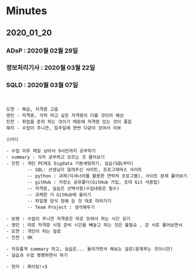 # Minutes

## 2020_01_20

### ADsP        :   2020월 02월 29일

### 정보처리기사 :   2020월 03월 22일 

### SQLD        :   2020월 03월 07일     

```


도연 - 복습, 자격증 고웁
영민 - 자격증, 각자 따고 싶은 자격증이 다를 것이라 예상
진천 - 취업을 준히 하는 것이기 때문에 자격증 있는 것이 좋음
해지 - 수업이 주니깐, 일주일에 한번 다같이 모여서 리뷰

스터디

- 수업 이후 매일 남아서 9시반까지 공부하기
- summary : 각자 공부하고 모르는 것 물어보기
- 진천 : 개인 PC에도 bigdata 기본세팅하기, 실습(SQL부터)
        -- SQL: 선생님이 알려주신 사이트, 프로그래머스 사이트
        -- python : 과제(딕셔너리를 활용한 연락처 프로그램), 사이트 문제 풀어보기
        -- gitHub : 저장소 공유폴더(GitHub 가입, 초대 Git 사용법)
        -- 자격증, 실습은 선택사항(수업내용은 필수)
        -- 과제한 거 GitHub에 올리기
        -- 파일명 양식 정해 둔 것 대로 따라가기
        -- Team Project : 생각해두기

- 보병 : 수업이 주니깐 자격증은 따로 모여서 하는 시간 갖기
- 영민 : 따로 자격증 시험 준비 시간을 빼놓고 하는 것은 불필요 , 걍 서로 물어보면서 
- 도연 : 개인이 하는 걸로
- 진천 : OK

- 자유롭게 summary 하고, 실습은... 돌아가면서 해보는 걸로(문제푸는 것이니깐)
- 실습과 수업 병행하면서 하기

- 현지 : 화이팅!<3


```